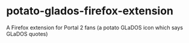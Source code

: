 # potato-glados-firefox-extension
A Firefox extension for Portal 2 fans (a potato GLaDOS icon which says GLaDOS quotes)
